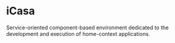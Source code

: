 iCasa
=====

Service-oriented component-based environment dedicated to the development and execution of home-context applications.